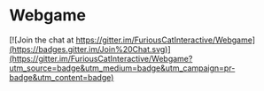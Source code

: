 # Webgame

[![Join the chat at https://gitter.im/FuriousCatInteractive/Webgame](https://badges.gitter.im/Join%20Chat.svg)](https://gitter.im/FuriousCatInteractive/Webgame?utm_source=badge&utm_medium=badge&utm_campaign=pr-badge&utm_content=badge)
